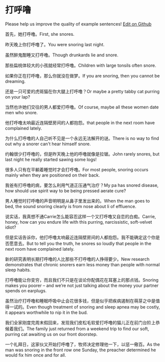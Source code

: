 # 打呼噜

Please help us improve the quality of example sentences! [Edit on Github](https://github.com/jiyushe/jiyu-example-sentence-source/blob/main/chinese/dahulu.md)

<p><span class="chinese">首先，她打呼噜。</span><span class="english">First, she snores.</span></p>

<p><span class="chinese">昨天晚上你打呼噜了。</span><span class="english">You were snoring last night.</span></p>

<p><span class="chinese">虽然醉鬼酣睡又打呼噜。</span><span class="english">Though drunkards lie and snore.</span></p>

<p><span class="chinese">那些扁桃体较大的小孩就经常打呼噜。</span><span class="english">Children with large tonsils often snore.</span></p>

<p><span class="chinese">如果你正在打呼噜，那么你就没在做梦。</span><span class="english">If you are snoring, then you cannot be dreaming.</span></p>

<p><span class="chinese">还是一只可爱的虎斑猫在你大腿上打呼噜？</span><span class="english">Or maybe a pretty tabby cat purring on your lap?</span></p>

<p><span class="chinese">当然也许她们交往的男人都爱打呼噜。</span><span class="english">Of course, maybe all these women date men who snore.</span></p>

<p><span class="chinese">他打呼噜太响最近连隔壁房间的人都抱怨。</span><span class="english">that people in the next room have complained lately.</span></p>

<p><span class="chinese">为什么打呼噜的人自己听不见是一个永远无法解开的谜。</span><span class="english">There is no way to find out why a snorer can't hear himself snore.</span></p>

<p><span class="chinese">约翰很少打呼噜的，但是昨天晚上他的呼噜就像是拉锯。</span><span class="english">John rarely snores, but last night he really started sawing some logs!</span></p>

<p><span class="chinese">很多人只有在平躺着睡觉时才会打呼噜。</span><span class="english">For most people, snoring occurs mainly when they are positioned on their back.</span></p>

<p><span class="chinese">我爸有打呼噜的病，要怎么利用气道正压通气治疗？</span><span class="english">My pa has snored disease, how should use spirit way to be being pressed aerate cure?</span></p>

<p><span class="chinese">男人睡觉时打呼噜的声音明明是从鼻子里发出来的。</span><span class="english">When the man goes to bed, the sound snoring clearly is from nose about li of effluence.</span></p>

<p><span class="chinese">说实话，我真想不通Carrie怎么能容忍这样一个又打呼噜又自恋的白痴。</span><span class="english">Carrie, honey, how can you endure life with this purring, narcissistic, soft-velvet idiot?</span></p>

<p><span class="chinese">但是实话告诉你，他打呼噜太响最近连隔壁房间的人都抱怨。我不能确定这个你是否愿意去。</span><span class="english">But to tell you the truth, he snores so loudly that people in the next room have complained lately.</span></p>

<p><span class="chinese">新的研究表明长期打呼噜的人比那些不打呼噜的人挣得要少。</span><span class="english">New research demonstrates that chronic snorers earn less money than people with normal sleep habits.</span></p>

<p><span class="chinese">打呼噜能让你变穷，而且我们不只是在谈论你配偶花在耳塞上的那点钱。</span><span class="english">Snoring makes you poorer – and we’re not just talking about the money your partner spends on earplugs.</span></p>

<p><span class="chinese">虽然治疗打呼噜和睡眠呼吸中止会花很多钱，但是似乎把疾病遏制在萌芽之中是值得一试的。</span><span class="english">Even though treatment of snoring and sleep apnea may be costly, it appears worthwhile to nip it in the bud.</span></p>

<p><span class="chinese">我们全家刚度完周末假回来，发现我们皮松毛软爱打呼噜的猫儿正在前门台阶上恭候着我们。</span><span class="english">The family just returned from a weekend trip to find our soft, purring cat awaiting us on our front doorstep.</span></p>

<p><span class="chinese">一个礼拜日，这家伙又开始打呼噜了，牧师决定修理他一下，以惩一儆百。</span><span class="english">As the man was snoring in the front row one Sunday, the preacher determined he would fix him once and for all.</span></p>

